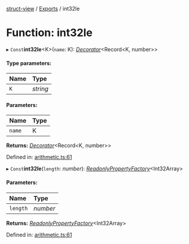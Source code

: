 [struct-view](../README.md) / [Exports](../modules.md) / int32le

# Function: int32le

▸ `Const`**int32le**<K\>(`name`: K): [*Decorator*](../interfaces/decorator.md)<Record<K, number\>\>

#### Type parameters:

Name | Type |
:------ | :------ |
`K` | *string* |

#### Parameters:

Name | Type |
:------ | :------ |
`name` | K |

**Returns:** [*Decorator*](../interfaces/decorator.md)<Record<K, number\>\>

Defined in: [arithmetic.ts:61](https://github.com/patrickroberts/struct-view/blob/main/src/arithmetic.ts#L61)

▸ `Const`**int32le**(`length`: *number*): [*ReadonlyPropertyFactory*](../interfaces/readonlypropertyfactory.md)<Int32Array\>

#### Parameters:

Name | Type |
:------ | :------ |
`length` | *number* |

**Returns:** [*ReadonlyPropertyFactory*](../interfaces/readonlypropertyfactory.md)<Int32Array\>

Defined in: [arithmetic.ts:61](https://github.com/patrickroberts/struct-view/blob/main/src/arithmetic.ts#L61)
